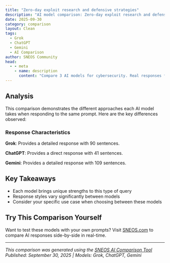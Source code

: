 ```yaml
---
title: "Zero-day exploit research and defensive strategies"
description: "AI model comparison: Zero-day exploit research and defensive strategies..."
date: 2025-09-30
category: comparison
layout: Clean
tags:
  - Grok
  - ChatGPT
  - Gemini
  - AI Comparison
author: SNEOS Community
head:
  - - meta
    - name: description
      content: "Compare 3 AI models for cybersecurity. Real responses from Grok, ChatGPT, Gemini with detailed analysis."
---
```


<ChatComparison
  title="Zero-day exploit research and defensive strategies"
  prompt="Zero-day exploit research and defensive strategies"
  :responses='{
    "Grok": "Zero-day exploits are vulnerabilities in software, hardware, or firmware that are unknown to the vendor or developers and for which no patch or fix is available at the time of discovery. These exploits are particularly dangerous because they can be weaponized by attackers to compromise systems before defenses can be deployed. Researching zero-day exploits and developing defensive strategies is a critical area in cybersecurity. Below, I\u2019ll outline the key aspects of zero-day exploit research and provide strategies for defense.\n\n---\n\n### **Zero-Day Exploit Research**\n\nZero-day exploit research involves identifying, analyzing, and sometimes developing exploits for vulnerabilities that have not yet been disclosed or patched. This can be done by ethical hackers, security researchers, or malicious actors. The process typically includes:\n\n1. **Vulnerability Discovery**:\n   - **Fuzzing**: Automated testing of software by providing invalid, unexpected, or random inputs to identify crashes or exploitable behaviors.\n   - **Reverse Engineering**: Disassembling software to uncover hidden flaws in the code or architecture.\n   - **Source Code Analysis**: Reviewing open-source or leaked code for potential vulnerabilities.\n   - **Hardware Analysis**: Examining firmware or hardware components for design flaws or exploitable features.\n\n2. **Exploit Development**:\n   - Once a vulnerability is identified, researchers create proof-of-concept (PoC) exploits to demonstrate how the flaw can be used to gain unauthorized access, escalate privileges, or cause denial of service.\n   - This often involves understanding memory corruption (e.g., buffer overflows), logic flaws, or misconfigurations.\n\n3. **Responsible Disclosure**:\n   - Ethical researchers report findings to vendors or organizations like CERT (Computer Emergency Response Team) under responsible disclosure policies, giving vendors time to develop patches before public disclosure.\n   - Some researchers participate in bug bounty programs to monetize their findings.\n\n4. **Threat Intelligence Sharing**:\n   - Information about zero-day vulnerabilities may be shared within trusted communities (e.g., via ISACs or ISAOs) to help organizations prepare for potential attacks even before a patch is available.\n\n5. **Black Market Activity**:\n   - Unfortunately, zero-day exploits are often sold on the dark web to cybercriminals or nation-state actors. These exploits can fetch high prices depending on the target (e.g., widely used software like Windows or critical infrastructure systems).\n\n---\n\n### **Challenges in Zero-Day Research**\n- **Complexity**: Modern software and hardware systems are incredibly complex, making it difficult to predict or identify all vulnerabilities.\n- **Time Pressure**: Once a zero-day is discovered by malicious actors, there is often a race against time to analyze and mitigate the issue before it is widely exploited.\n- **Ethical Dilemmas**: Balancing the need for transparency (disclosure) with the risk of enabling attackers by revealing details of a vulnerability.\n- **Resource Intensity**: Zero-day research requires highly skilled individuals, specialized tools, and significant time investment.\n\n---\n\n### **Defensive Strategies Against Zero-Day Exploits**\n\nSince zero-day exploits, by definition, lack patches at the time of discovery, traditional reactive defenses (like patching) are insufficient. Organizations must adopt proactive and layered strategies to minimize the risk and impact of these threats.\n\n#### **1. Proactive Security Measures**\n- **Threat Intelligence**: Subscribe to threat intelligence feeds that provide early warnings about emerging zero-day exploits and Indicators of Compromise (IoCs).\n- **Vulnerability Management**: Regularly scan systems for known vulnerabilities and prioritize critical patches to reduce the attack surface, as some zero-days evolve from known issues.\n- **Secure Development Lifecycle (SDL)**: Incorporate security into software development from the start, using secure coding practices, code reviews, and static/dynamic analysis to minimize the introduction of vulnerabilities.\n\n#### **2. Network and Endpoint Protection**\n- **Intrusion Detection/Prevention Systems (IDPS)**: Use signature-less detection methods, such as anomaly-based detection, to identify unusual behavior that could indicate a zero-day exploit in progress.\n- **Endpoint Detection and Response (EDR)**: Deploy EDR solutions to monitor endpoint activity, detect malicious behavior, and respond to incidents in real time.\n- **Network Segmentation**: Limit lateral movement of attackers by segmenting networks and applying strict access controls, reducing the impact of a breach.\n- **Application Whitelisting**: Allow only approved applications to run on systems, preventing unauthorized or malicious code execution.\n\n#### **3. Behavioral and Heuristic Analysis**\n- **Sandboxing**: Run untrusted code or files in isolated environments to observe their behavior without risking the production environment.\n- **Machine Learning and AI**: Use AI-driven security tools to detect anomalies and patterns indicative of zero-day attacks, even in the absence of known signatures.\n\n#### **4. Zero Trust Architecture**\n- Adopt a \u201Cnever trust, always verify\u201D approach. Implement strict identity verification, least privilege access, and continuous monitoring to limit the damage an attacker can do even if they exploit a zero-day.\n- Micro-segmentation at the workload level can further restrict attacker movement.\n\n#### **5. Incident Response Preparedness**\n- **Playbooks and Simulations**: Develop and test incident response plans specifically for zero-day attacks, including containment, eradication, and recovery steps.\n- **Red/Blue Team Exercises**: Conduct regular exercises to simulate zero-day attack scenarios and improve defensive capabilities.\n- **Backup and Recovery**: Maintain regular, offline backups to ensure data and system recovery in case of ransomware or destructive exploits tied to zero-days.\n\n#### **6. Patching and Mitigation**\n- **Virtual Patching**: Use intrusion prevention systems (IPS) or firewalls to deploy temporary rules that block exploit attempts until an official patch is available.\n- **Vendor Collaboration**: Work closely with software and hardware vendors to receive early notifications of zero-day discoveries and mitigations.\n\n#### **7. User Awareness and Training**\n- Educate employees about phishing and social engineering attacks, as zero-day exploits are often delivered through malicious emails, attachments, or links.\n- Encourage reporting of suspicious activity to security teams promptly.\n\n#### **8. Hardware and Firmware Security**\n- Secure hardware components by enabling features like Secure Boot, Trusted Platform Module (TPM), and firmware updates.\n- Monitor for firmware-level exploits, as some zero-days target low-level components (e.g., UEFI vulnerabilities).\n\n---\n\n### **Advanced Defensive Technologies**\n- **Exploit Mitigation Techniques**:\n  - Address Space Layout Randomization (ASLR): Randomizes memory addresses to make it harder for attackers to predict where to direct malicious code.\n  - Data Execution Prevention (DEP): Prevents code execution in memory areas meant for data, mitigating certain types of exploits.\n  - Control Flow Integrity (CFI): Ensures that program execution follows intended paths, preventing hijacking of control flow by exploits.\n- **Deception Technologies**: Use honeypots and decoy systems to detect and analyze zero-day attacks in a controlled environment, providing early warnings.\n- **Runtime Application Self-Protection (RASP)**: Embeds security into applications to monitor and block malicious behavior in real time, even for unknown exploits.\n\n---\n\n### **Collaboration and Ethical Considerations**\n- **Public-Private Partnerships**: Governments, vendors, and organizations must collaborate to share intelligence and resources to combat zero-day threats.\n- **Bug Bounty Programs**: Encourage ethical hackers to report zero-days through financial incentives, reducing the likelihood of exploits being sold on the black market.\n- **Policy and Regulation**: Governments can play a role in regulating the trade of zero-day exploits and enforcing disclosure timelines while balancing national security needs.\n\n---\n\n### **Case Studies of Zero-Day Exploits**\n1. **Stuxnet (2010)**:\n   - A sophisticated worm targeting SCADA systems, Stuxnet exploited multiple zero-day vulnerabilities in Windows to sabotage Iran\u2019s nuclear program.\n   - **Lesson**: Critical infrastructure must prioritize isolation, monitoring, and air-gapped systems to prevent such attacks.\n\n2. **WannaCry (2017)**:\n   - Exploited a zero-day in Windows SMB protocol (EternalBlue), leading to widespread ransomware infections.\n   - **Lesson**: Rapid deployment of patches (once available) and network monitoring are critical to containing zero-day-based attacks.\n\n3. **SolarWinds (2020)**:\n   - A supply chain attack leveraging zero-day exploits in the SolarWinds Orion platform to compromise numerous organizations, including government agencies.\n   - **Lesson**: Supply chain security and third-party risk management are essential to prevent cascading effects of zero-days.\n\n---\n\n### **Future Trends in Zero-Day Research and Defense**\n- **AI-Driven Exploits and Defenses**: Both attackers and defenders are increasingly using AI to discover and mitigate zero-days faster.\n- **IoT and Edge Vulnerabilities**: As IoT devices proliferate, zero-days in embedded systems and edge computing will become more common, requiring new defensive approaches.\n- **Quantum Computing Threats**: Future quantum systems may break traditional cryptographic protections, introducing new classes of zero-day vulnerabilities.\n- **Regulatory Frameworks**: Governments may impose stricter controls on zero-day markets, potentially criminalizing possession or trade without disclosure.\n\n---\n\n### **Conclusion**\nZero-day exploits represent one of the most challenging aspects of cybersecurity due to their unknown nature and potential for significant damage. Researching these vulnerabilities requires advanced skills, tools, and ethical considerations, while defending against them demands a proactive, multi-layered approach. By combining threat intelligence, advanced technologies, and robust incident response plans, organizations can reduce their exposure to zero-day threats. Collaboration between researchers, vendors, and policymakers is essential to stay ahead of adversaries in this ever-evolving landscape.",
    "ChatGPT": "Certainly! Here\u0027s an overview of zero-day exploit research and defensive strategies:\n\n### What is a Zero-Day Exploit?\nA **zero-day exploit** refers to a security vulnerability in software, hardware, or firmware that is unknown to the vendor or developer. Because the vendor is unaware, there are no patches or fixes available at the time of discovery. Attackers can exploit this vulnerability to compromise systems, steal data, or cause damage.\n\n---\n\n## Zero-Day Exploit Research\n\n### 1. **Discovery Techniques**\n- **Fuzzing:** Automated testing technique that feeds malformed or unexpected input into software to find vulnerabilities.\n- **Static Analysis:** Examining source code or binaries without executing to detect potential security flaws.\n- **Dynamic Analysis:** Monitoring software during execution to find anomalous behavior or memory corruption.\n- **Reverse Engineering:** Analyzing compiled code or firmware to understand its workings and uncover flaws.\n- **Threat Intelligence:** Collaborating or subscribing to feeds that share information about emerging vulnerabilities.\n\n### 2. **Responsible Disclosure**\n- Researchers typically report zero-day vulnerabilities privately to vendors to allow patch development before public disclosure.\n- Coordinated vulnerability disclosure helps mitigate risk while improving software security.\n\n### 3. **Ethical Considerations**\n- Research should avoid causing harm or breaking laws.\n- Using exploits for unauthorized access is illegal and unethical.\n- Balancing public safety against potential misuse and ensuring responsible behavior in publishing findings.\n\n---\n\n## Defensive Strategies Against Zero-Day Exploits\n\n### 1. **Layered Security (Defense in Depth)**\n- Combining multiple security controls makes exploitation harder.\n- Examples: Firewall, intrusion detection/prevention systems (IDS/IPS), endpoint protection, network segmentation.\n\n### 2. **Behavioral-based Detection**\n- Traditional signature-based antivirus cannot detect unknown zero-days.\n- Behavioral and anomaly detection systems monitor for suspicious activity rather than known signatures.\n- Machine learning can help identify abnormal patterns indicative of exploitation.\n\n### 3. **Application Whitelisting**\n- Allow only approved software to run, reducing risk from malicious zero-day payloads.\n\n### 4. **Regular Patch Management**\n- While zero-days are unpatched by definition, ensuring all known vulnerabilities are patched reduces attack surface.\n- Vendors patch zero-day exploits after they\u0027re disclosed, so timely patching is critical.\n\n### 5. **Network Segmentation and Least Privilege**\n- Limit attacker ability to move laterally by segmenting critical systems.\n- Employ least privilege principles for users and services to minimize damage if exploited.\n\n### 6. **Use of Sandboxing and Virtualization**\n- Running suspicious files or applications in isolated environments prevents system-wide impact from an exploit.\n\n### 7. **Threat Hunting and Incident Response**\n- Proactive search for indicators of compromise (IOCs).\n- Prepare and rehearse incident response plans to quickly detect and mitigate zero-day attacks.\n\n### 8. **Endpoint Detection and Response (EDR)**\n- Continuous monitoring with capabilities to respond to threats in real time.\n\n---\n\n## Summary\n\n| Aspect                    | Description                                            |\n|---------------------------|--------------------------------------------------------|\n| **Zero-day exploit**      | Unknown vulnerability exploited before a patch exists  |\n| **Research methods**      | Fuzzing, static/dynamic analysis, reverse engineering  |\n| **Disclosure**            | Responsible reporting to vendors                        |\n| **Defensive strategies**  | Defense in depth, behavioral detection, whitelisting   |\n| **Additional practices**  | Patch management, network segmentation, threat hunting |\n\n---\n\nIf you need more detailed information on any specific area, such as tools for fuzzing or best practices in threat hunting, feel free to ask!",
    "Gemini": "## Zero-Day Exploit Research and Defensive Strategies\n\nA zero-day exploit is a computer software vulnerability that is unknown to, or unaddressed by, those who should be mitigating the risk.  This means that the vulnerability is exploited \u0022in the wild\u0022 *before* the developer has the opportunity to create a patch. This makes zero-day exploits incredibly dangerous, as systems are vulnerable from the moment the exploit is discovered until a patch is deployed.\n\nHere\u0027s a breakdown of zero-day exploit research and defensive strategies:\n\n**I. Zero-Day Exploit Research (Offensive Security):**\n\nResearching zero-day exploits involves discovering and understanding these previously unknown vulnerabilities. This is typically done by security researchers, bug bounty hunters, and sometimes, malicious actors.\n\n**A. Finding Potential Vulnerabilities:**\n\n*   **Fuzzing:**  This is a technique that involves providing invalid, unexpected, or random data as input to a program. The goal is to trigger crashes, memory leaks, or other abnormal behavior that indicates a potential vulnerability.  Tools: AFL (American Fuzzy Lop), libFuzzer, Honggfuzz.\n*   **Static Analysis:** Analyzing source code or binaries without executing them.  This can identify potential vulnerabilities like buffer overflows, format string bugs, or race conditions. Tools:  SonarQube, Coverity, Fortify.\n*   **Dynamic Analysis:** Analyzing a program while it\u0027s running. This can involve debugging, memory analysis, and observing the program\u0027s behavior. Tools:  GDB, Valgrind, OllyDbg, Wireshark.\n*   **Reverse Engineering:** Analyzing compiled code to understand its functionality and identify potential vulnerabilities.  This is often used when source code is unavailable. Tools:  IDA Pro, Ghidra, Binary Ninja.\n*   **Vulnerability Research (Following Trends):** Staying up-to-date on common vulnerability types, attack patterns, and security advisories can help researchers focus their efforts on areas where vulnerabilities are more likely to exist.  Following security blogs, research papers, and vulnerability databases (e.g., CVE, NVD) is crucial.\n*   **Black Box Testing:** Testing an application without knowledge of its internal workings. This simulates real-world attack scenarios.\n*   **White Box Testing:** Testing an application with full knowledge of its internal workings (including source code).\n*   **Grey Box Testing:**  Testing an application with partial knowledge of its internal workings.\n\n**B. Exploitation Development:**\n\nOnce a vulnerability is found, the next step is to develop an exploit that can leverage it. This often involves:\n\n*   **Understanding the Vulnerability:**  Analyzing the crash reports, debug information, and program behavior to fully understand the vulnerability\u0027s root cause and how it can be triggered reliably.\n*   **Crafting the Payload:**  Designing the malicious code (the payload) that will be executed when the exploit is successful.  This could be a shellcode that grants the attacker control over the system, or it could be a more sophisticated payload that performs specific actions.\n*   **Bypassing Security Mitigations:**  Modern operating systems and software include a variety of security mitigations (e.g., Address Space Layout Randomization (ASLR), Data Execution Prevention (DEP), Stack Canaries) that make exploitation more difficult. Exploit development often requires finding ways to bypass or circumvent these mitigations.\n*   **Testing and Refinement:**  Thoroughly testing the exploit in a controlled environment to ensure that it is reliable, effective, and doesn\u0027t cause unintended consequences.\n\n**C. Ethical Considerations (Important!):**\n\n*   **Responsible Disclosure:**  If you discover a zero-day vulnerability, it\u0027s crucial to follow a responsible disclosure process. This involves contacting the vendor of the affected software, providing them with details about the vulnerability, and giving them a reasonable amount of time to develop and release a patch before publicly disclosing the vulnerability.\n*   **Legal Boundaries:**  Exploiting vulnerabilities without authorization is illegal in most jurisdictions.  Ensure you have proper authorization before performing any security testing on systems you do not own or have permission to test.\n\n**II. Defensive Strategies Against Zero-Day Exploits:**\n\nSince zero-day exploits are, by definition, unknown, completely preventing them is impossible. However, a layered defense strategy can significantly reduce the risk and impact of a zero-day attack.\n\n**A. Proactive Measures:**\n\n*   **Software Updates and Patch Management:**  While zero-day exploits target unpatched vulnerabilities, keeping systems up-to-date with the latest security patches is essential for mitigating known vulnerabilities.  A robust patch management process should be in place to quickly deploy patches as soon as they are released.\n*   **Vulnerability Scanning:** Regularly scan systems for known vulnerabilities.  While this won\u0027t detect zero-days, it will ensure that systems are not vulnerable to easily exploitable, known vulnerabilities.  Tools: Nessus, OpenVAS, Qualys.\n*   **Attack Surface Reduction:** Minimize the number of applications and services running on systems.  The fewer services running, the smaller the attack surface.  Disable unnecessary features and protocols.\n*   **Hardening Systems:** Implement security best practices to harden systems against attacks. This includes:\n    *   Strong Passwords and Multi-Factor Authentication (MFA): Prevent unauthorized access to systems.\n    *   Principle of Least Privilege:  Grant users only the minimum level of access they need to perform their job.\n    *   Disabling Unnecessary Accounts and Services.\n    *   Firewall Rules:  Restrict network traffic to only what is necessary.\n*   **Security Awareness Training:**  Educate users about phishing attacks, social engineering, and other common attack vectors.  Users are often the weakest link in the security chain.\n*   **Sandboxing:**  Isolate potentially malicious applications or processes in a sandboxed environment.  This can prevent them from accessing sensitive data or affecting other parts of the system.  Tools: Docker, Virtual Machines.\n\n**B. Reactive Measures (Detection and Response):**\n\n*   **Intrusion Detection Systems (IDS) and Intrusion Prevention Systems (IPS):**  These systems monitor network traffic and system activity for suspicious behavior and can automatically block or alert on malicious activity.  While they may not always detect zero-day exploits immediately, they can detect anomalous behavior that might indicate an attack.\n*   **Endpoint Detection and Response (EDR) Solutions:** EDR solutions monitor endpoints (desktops, laptops, servers) for malicious activity and provide tools for investigating and responding to security incidents.  They can often detect zero-day exploits based on their behavior, even if the specific exploit signature is unknown. EDR tools monitor processes, file system activity, and network connections.\n*   **Security Information and Event Management (SIEM) Systems:** SIEM systems collect and analyze security logs from various sources (e.g., firewalls, servers, applications) to identify security incidents. They can correlate events and identify patterns that might indicate a zero-day attack.  Tools: Splunk, QRadar, ArcSight.\n*   **Behavioral Analysis:**  Analyze system and user behavior to identify anomalies.  Zero-day exploits often involve unusual behavior that can be detected even if the exploit itself is unknown.  This requires establishing a baseline of normal behavior.\n*   **Threat Intelligence:** Stay informed about the latest threats and attack techniques.  Threat intelligence feeds can provide information about emerging vulnerabilities and exploits, even before patches are available.\n*   **Incident Response Plan:**  Have a well-defined incident response plan in place to quickly and effectively respond to security incidents. This plan should include procedures for identifying, containing, eradicating, and recovering from attacks.  Regularly test and update the incident response plan.\n*   **Honeypots and Deception Technologies:** Deploy honeypots and deception technologies to attract attackers and detect malicious activity.  These systems are designed to look like valuable targets but are actually traps that can alert security teams to an ongoing attack.\n\n**C. Specific Mitigation Techniques:**\n\n*   **Address Space Layout Randomization (ASLR):**  Randomizes the memory addresses used by a program, making it more difficult for attackers to predict the location of code and data.\n*   **Data Execution Prevention (DEP) / No-Execute (NX):** Prevents code from being executed in certain memory regions, making it more difficult for attackers to inject and execute malicious code.\n*   **Control Flow Integrity (CFI):** Enforces the intended control flow of a program, making it more difficult for attackers to redirect execution to malicious code.\n*   **Code Signing:** Verify the authenticity and integrity of software by using digital signatures.  This can help prevent attackers from distributing malicious software that masquerades as legitimate software.\n*   **Web Application Firewall (WAF):**  Protect web applications from common attacks such as SQL injection, cross-site scripting (XSS), and cross-site request forgery (CSRF).  WAFs can also help detect and block zero-day exploits that target web applications.\n*   **Memory Safe Languages:**  Languages like Rust and Go are designed to prevent memory corruption vulnerabilities, which are a common source of zero-day exploits.  While migrating existing code to these languages can be a significant undertaking, using them for new development can help reduce the risk of zero-day vulnerabilities.\n\n**III. Key Considerations:**\n\n*   **Layered Security:**  No single security measure is foolproof.  A layered security approach is essential to provide multiple levels of defense.\n*   **Continuous Monitoring and Improvement:**  Security is an ongoing process.  Continuously monitor systems for threats, review security policies and procedures, and update them as needed.\n*   **Prioritization:**  Focus on protecting the most critical assets and systems.\n*   **Resource Allocation:**  Allocate sufficient resources to security, including staff, tools, and training.\n*   **Risk Assessment:** Regularly conduct risk assessments to identify and prioritize security risks.\n*   **Collaboration:**  Share threat intelligence and collaborate with other organizations to improve overall security posture.\n\n**In conclusion,** defending against zero-day exploits is a challenging but essential task. By implementing a layered defense strategy that includes proactive measures, reactive measures, and specific mitigation techniques, organizations can significantly reduce the risk and impact of these attacks.  Staying informed, continuously monitoring systems, and adapting to the evolving threat landscape are crucial for maintaining a strong security posture. Remember that a good defense in depth strategy combined with constant vigilance are your best tools.\n"
  }'
  published-date="13:20"
/>

## Analysis

This comparison demonstrates the different approaches each AI model takes when responding to the same prompt. Here are the key differences observed:

### Response Characteristics

**Grok**: Provides a detailed response with 90 sentences. 

**ChatGPT**: Provides a direct response with 41 sentences. 

**Gemini**: Provides a detailed response with 109 sentences. 

## Key Takeaways

- Each model brings unique strengths to this type of query
- Response styles vary significantly between models
- Consider your specific use case when choosing between these models

## Try This Comparison Yourself

Want to test these models with your own prompts? Visit [SNEOS.com](https://sneos.com) to compare AI responses side-by-side in real-time.

---

*This comparison was generated using the [SNEOS AI Comparison Tool](https://sneos.com)*
*Published: September 30, 2025 | Models: Grok, ChatGPT, Gemini*
